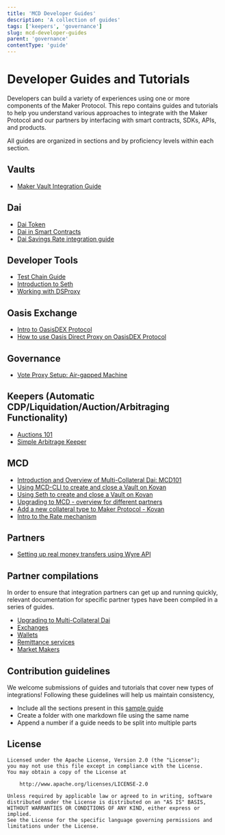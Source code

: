 ```yaml
---
title: 'MCD Developer Guides'
description: 'A collection of guides'
tags: ['keepers', 'governance']
slug: mcd-developer-guides
parent: 'governance'
contentType: 'guide'
---
```


# Developer Guides and Tutorials

Developers can build a variety of experiences using one or more components of the Maker Protocol. This repo contains guides and tutorials to help you understand various approaches to integrate with the Maker Protocol and our partners by interfacing with smart contracts, SDKs, APIs, and products.

All guides are organized in sections and by proficiency levels within each section.

## Vaults

- [Maker Vault Integration Guide](https://github.com/makerdao/developerguides/blob/master/vault/vault-integration-guide/vault-integration-guide.md)

## Dai

- [Dai Token](https://github.com/makerdao/developerguides/tree/master/dai/dai-token/dai-token.md)
- [Dai in Smart Contracts](https://github.com/makerdao/developerguides/tree/master/dai/dai-in-smart-contracts/README.md)
- [Dai Savings Rate integration guide](https://github.com/makerdao/developerguides/tree/master/dai/dsr-integration-guide/dsr-integration-guide-01.md)

## Developer Tools

- [Test Chain Guide](https://github.com/makerdao/developerguides/tree/master/devtools/test-chain-guide/test-chain-guide.md)
- [Introduction to Seth](https://github.com/makerdao/developerguides/tree/master/devtools/seth/seth-guide-01/seth-guide-01.md)
- [Working with DSProxy](https://github.com/makerdao/developerguides/tree/master/devtools/working-with-dsproxy/working-with-dsproxy.md)

## Oasis Exchange

- [Intro to OasisDEX Protocol](https://github.com/makerdao/developerguides/tree/master/Oasis/intro-to-oasis/intro-to-oasis-maker-otc.md)
- [How to use Oasis Direct Proxy on OasisDEX Protocol](https://github.com/makerdao/developerguides/tree/master/Oasis/oasis-direct-proxy.md)

## Governance

- [Vote Proxy Setup: Air-gapped Machine](https://github.com/makerdao/developerguides/tree/master/governance/vote-proxy-setup-airgapped-machine/vote-proxy-setup-airgapped-machine.md)

## Keepers \(Automatic CDP/Liquidation/Auction/Arbitraging Functionality\)

- [Auctions 101](https://github.com/makerdao/developerguides/tree/master/keepers/auctions/auctions-101.md)
- [Simple Arbitrage Keeper](https://github.com/makerdao/developerguides/tree/master/keepers/simple-arbitrage-keeper/simple-arbitrage-keeper.md)

## MCD

- [Introduction and Overview of Multi-Collateral Dai: MCD101](https://github.com/makerdao/developerguides/tree/master/mcd/mcd-101/mcd-101.md)
- [Using MCD-CLI to create and close a Vault on Kovan](https://github.com/makerdao/developerguides/tree/master/mcd/mcd-cli/mcd-cli-guide-01/mcd-cli-guide-01.md)
- [Using Seth to create and close a Vault on Kovan](https://github.com/makerdao/developerguides/tree/master/mcd/mcd-seth/mcd-seth-01.md)
- [Upgrading to MCD - overview for different partners](https://github.com/makerdao/developerguides/tree/master/mcd/upgrading-to-multi-collateral-dai/upgrading-to-multi-collateral-dai.md)
- [Add a new collateral type to Maker Protocol - Kovan](https://github.com/makerdao/developerguides/tree/master/mcd/add-collateral-type-testnet/add-collateral-type-testnet.md)
- [Intro to the Rate mechanism](https://github.com/makerdao/developerguides/tree/master/mcd/intro-rate-mechanism/intro-rate-mechanism.md)

## Partners

- [Setting up real money transfers using Wyre API](https://github.com/makerdao/developerguides/tree/master/partners/wyre-guide-01/wyre-guide-01.md)

## Partner compilations

In order to ensure that integration partners can get up and running quickly, relevant documentation for specific partner types have been compiled in a series of guides.

- [Upgrading to Multi-Collateral Dai](https://github.com/makerdao/developerguides/tree/master/mcd/upgrading-to-multi-collateral-dai/cli-mcd-migration.md)
- [Exchanges](https://github.com/makerdao/developerguides/tree/master/exchanges/README.md)
- [Wallets](https://github.com/makerdao/developerguides/tree/master/wallets/README.md)
- [Remittance services](https://github.com/makerdao/developerguides/tree/master/remittance/README.md)
- [Market Makers](https://github.com/makerdao/developerguides/tree/master/market-makers/README.md)

## Contribution guidelines

We welcome submissions of guides and tutorials that cover new types of integrations! Following these guidelines will help us maintain consistency,

- Include all the sections present in this [sample guide](https://github.com/makerdao/developerguides/tree/master/sample/sample-guide-01/sample-guide-01.md)
- Create a folder with one markdown file using the same name
- Append a number if a guide needs to be split into multiple parts

## License

```text
Licensed under the Apache License, Version 2.0 (the "License");
you may not use this file except in compliance with the License.
You may obtain a copy of the License at

    http://www.apache.org/licenses/LICENSE-2.0

Unless required by applicable law or agreed to in writing, software
distributed under the License is distributed on an "AS IS" BASIS,
WITHOUT WARRANTIES OR CONDITIONS OF ANY KIND, either express or implied.
See the License for the specific language governing permissions and
limitations under the License.
```
